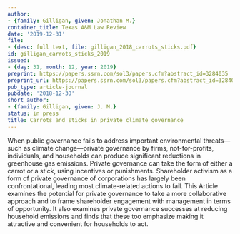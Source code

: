 ```yaml
---
author:
- {family: Gilligan, given: Jonathan M.}
container_title: Texas A&M Law Review
date: '2019-12-31'
file:
- {desc: full text, file: gilligan_2018_carrots_sticks.pdf}
id: gilligan_carrots_sticks_2019
issued:
- {day: 31, month: 12, year: 2019}
preprint: https://papers.ssrn.com/sol3/papers.cfm?abstract_id=3284035
preprint_url: https://papers.ssrn.com/sol3/papers.cfm?abstract_id=3284035
pub_type: article-journal
pubdate: '2018-12-30'
short_author:
- {family: Gilligan, given: J. M.}
status: in press
title: Carrots and sticks in private climate governance
---
```

When public governance fails to address important environmental threats&#8212;such as climate change&#8212;private governance by firms, not-for-profits, individuals, and households can produce significant reductions in greenhouse gas emissions. Private governance can take the form of either a carrot or a stick, using incentives or punishments. Shareholder activism as a form of private governance of corporations has largely been confrontational, leading most climate-related actions to fail. This Article examines the potential for private governance to take a more collaborative approach and to frame shareholder engagement with management in terms of opportunity. It also examines private governance successes at reducing household emissions and finds that these too emphasize making it attractive and convenient for households to act.
